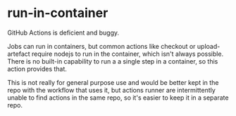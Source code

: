 # run-in-container

GitHub Actions is deficient and buggy.

Jobs can run in containers, but common actions like checkout or upload-artefact require nodejs to run in the container, which isn't always possible.
There is no built-in capability to run a a single step in a container, so this action provides that.

This is not really for general purpose use and would be better kept in the repo with the workflow that uses it,
but actions runner are intermittently unable to find actions in the same repo, so it's easier to keep it in a separate repo.
